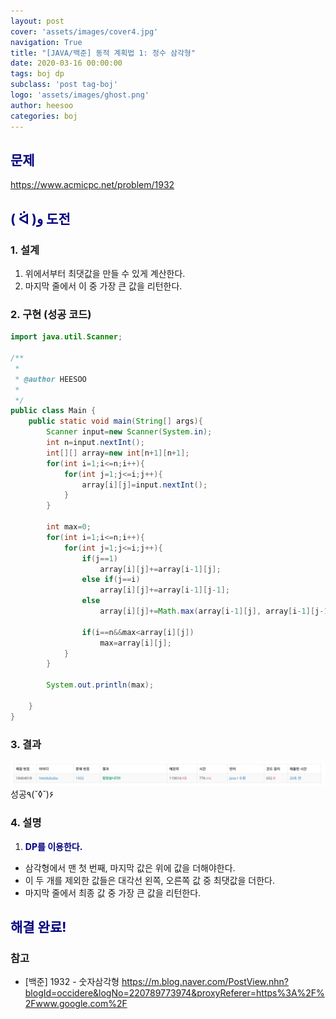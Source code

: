 ```yaml
---
layout: post
cover: 'assets/images/cover4.jpg'
navigation: True
title: "[JAVA/백준] 동적 계획법 1: 정수 삼각형"
date: 2020-03-16 00:00:00
tags: boj dp
subclass: 'post tag-boj'
logo: 'assets/images/ghost.png'
author: heesoo
categories: boj
---
```

## <span style="color:navy">문제</span>
<https://www.acmicpc.net/problem/1932>

## <span style="color:navy">( ᐛ )و 도전</span>

### 1. 설계
1. 위에서부터 최댓값을 만들 수 있게 계산한다.
2. 마지막 줄에서 이 중 가장 큰 값을 리턴한다.

### 2. 구현 (성공 코드)
```java
import java.util.Scanner;

/**
 * 
 * @author HEESOO
 *
 */
public class Main {
	public static void main(String[] args){
		Scanner input=new Scanner(System.in);
		int n=input.nextInt();
		int[][] array=new int[n+1][n+1];
		for(int i=1;i<=n;i++){
			for(int j=1;j<=i;j++){
				array[i][j]=input.nextInt();
			}
		}
		
		int max=0;
		for(int i=1;i<=n;i++){
			for(int j=1;j<=i;j++){
				if(j==1)
					array[i][j]+=array[i-1][j];
				else if(j==i)
					array[i][j]+=array[i-1][j-1];
				else
					array[i][j]+=Math.max(array[i-1][j], array[i-1][j-1]);
				
				if(i==n&&max<array[i][j])
					max=array[i][j];
			}
		}
		
		System.out.println(max);
		
	}
}
 ```

### 3. 결과
![실행결과](./assets/images/200316_1.PNG)
성공٩(˘◊˘)۶ 

### 4. 설명
1. **<span style="color:navy">DP를 이용한다.</span>**
- 삼각형에서 맨 첫 번째, 마지막 값은 위에 값을 더해야한다.
- 이 두 개를 제외한 값들은 대각선 왼쪽, 오른쪽 값 중 최댓값을 더한다.
- 마지막 줄에서 최종 값 중 가장 큰 값을 리턴한다.

## <span style="color:navy">해결 완료!</span>

### 참고
- [백준] 1932 - 숫자삼각형 <https://m.blog.naver.com/PostView.nhn?blogId=occidere&logNo=220789773974&proxyReferer=https%3A%2F%2Fwww.google.com%2F>
